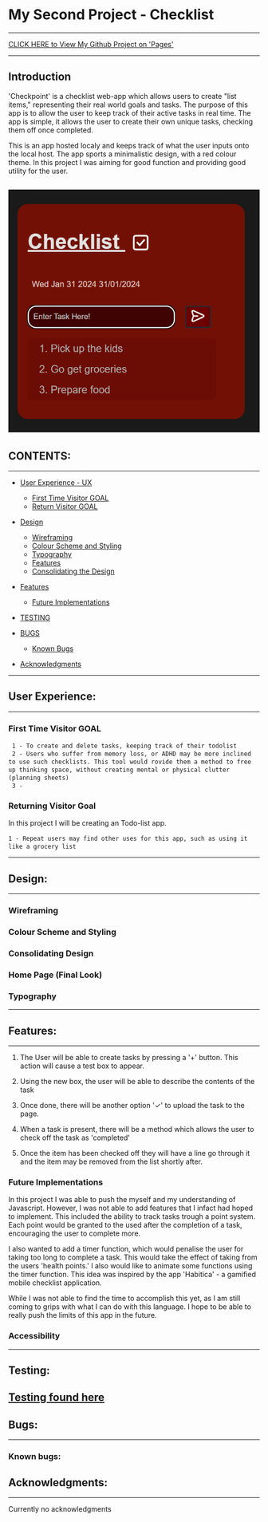 # My Second Project - Checklist
---

[CLICK HERE to View My Github Project on 'Pages'](https://armandoh4.github.io/checkpoint-taskmanager/)

---
## Introduction

'Checkpoint' is a checklist web-app which allows users to create "list items," representing their real world goals and tasks. The purpose of this app is to allow the user to keep track of their active tasks in real time. The app is simple, it allows the user to create their own unique tasks, checking them off once completed.

This is an app hosted localy and keeps track of what the user inputs onto the local host. The app sports a minimalistic design, with a red colour theme. In this project I was aiming for good function and providing good utility for the user.

![Checkpoint app overview](./assets/readmeimage/checklistitems.png)
---
## CONTENTS:
---
* [User Experience - UX](#user-experience) 
    * [First Time Visitor GOAL](#first-time-visitor-goal)
    * [Return Visitor GOAL](#returning-visitor-goal)

* [Design](#design)
    * [Wireframing](#wireframing)
    * [Colour Scheme and Styling](#colour-scheme-and-styling) 
    * [Typography](#typography)
    * [Features](#features)
    * [Consolidating the Design](#consolidating-design)

* [Features](#features)
    * [Future Implementations](#future-implementations)

* [TESTING](#testing)

* [BUGS](#bugs)
  * [Known Bugs](#known-bugs)
* [Acknowledgments](#acknowledgments)
---
## User Experience:
---
### First Time Visitor GOAL

     1 - To create and delete tasks, keeping track of their todolist
     2 - Users who suffer from memory loss, or ADHD may be more inclined to use such checklists. This tool would rovide them a method to free up thinking space, without creating mental or physical clutter (planning sheets)
     3 -

### Returning Visitor Goal
In this project I will be creating an Todo-list app.

    1 - Repeat users may find other uses for this app, such as using it like a grocery list

---
## Design:
---
### Wireframing
            
### Colour Scheme and Styling

### Consolidating Design

### Home Page (Final Look)

### Typography


---
## Features:
---
<!-- example structure:
* navigaton
    *mobile x button
        ![Burger Icon](assets/readme_img/burger.png)

--->

1) The User will be able to create tasks by pressing a '+' button. This action will cause a test box to appear.

2) Using the new box, the user will be able to describe the contents of the task

3) Once done, there will be another option '✓' to upload the task to the page.

4) When a task is present, there will be a method which allows the user to check off the task as 'completed'

5) Once the item has been checked off they will have a line go through it and the item may be removed from the list shortly after.

### Future Implementations

In this project I was able to push the myself and my understanding of Javascript. However, I was not able to add features that I infact had hoped to implement. This included the ability to track tasks trough a point system. Each point would be granted to the used after the completion of a task, encouraging the user to complete more.

I also wanted to add a timer function, which would penalise the user for taking too long to complete a task. This would take the effect of taking from the users 'health points.' I also would like to animate some functions using the timer function. This idea was inspired by the app 'Habitica' - a gamified mobile checklist application.

While I was not able to find the time to accomplish this yet, as I am still coming to grips with what I can do with this language. I hope to be able to really push the limits of this app in the future.

### Accessibility

---
## Testing:
[Testing found here](TESTING.md)
---
## Bugs:
---
### Known bugs:


##  Acknowledgments:
---
Currently no acknowledgments

